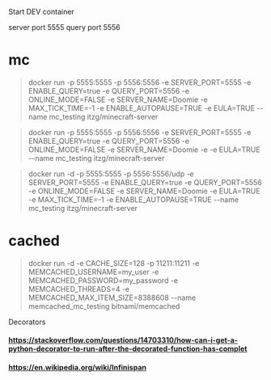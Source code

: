 Start DEV container

server port 5555
query  port 5556


# mc

> docker run -p  5555:5555 -p 5556:5556 -e SERVER_PORT=5555 -e ENABLE_QUERY=true -e QUERY_PORT=5556 -e ONLINE_MODE=FALSE -e SERVER_NAME=Doomie -e MAX_TICK_TIME=-1 -e ENABLE_AUTOPAUSE=TRUE -e EULA=TRUE --name mc_testing itzg/minecraft-server


> docker run -p  5555:5555 -p 5556:5556 -e SERVER_PORT=5555 -e ENABLE_QUERY=true -e QUERY_PORT=5556 -e ONLINE_MODE=FALSE -e SERVER_NAME=Doomie -e -e EULA=TRUE --name mc_testing itzg/minecraft-server

> docker run -d -p  5555:5555 -p 5556:5556/udp -e SERVER_PORT=5555 -e ENABLE_QUERY=true -e QUERY_PORT=5556 -e ONLINE_MODE=FALSE -e SERVER_NAME=Doomie -e EULA=TRUE -e MAX_TICK_TIME=-1 -e ENABLE_AUTOPAUSE=TRUE --name mc_testing itzg/minecraft-server

# cached

> docker run -d -e CACHE_SIZE=128 -p 11211:11211 -e MEMCACHED_USERNAME=my_user -e MEMCACHED_PASSWORD=my_password -e MEMCACHED_THREADS=4 -e MEMCACHED_MAX_ITEM_SIZE=8388608 --name memcached_mc_testing bitnami/memcached

Decorators
#### https://stackoverflow.com/questions/14703310/how-can-i-get-a-python-decorator-to-run-after-the-decorated-function-has-complet 

#### https://en.wikipedia.org/wiki/Infinispan